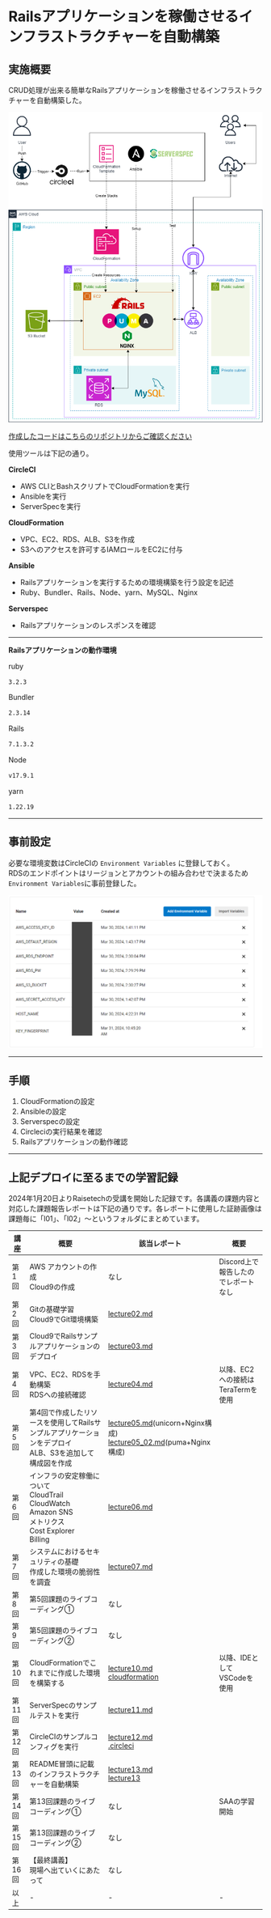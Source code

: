 # Railsアプリケーションを稼働させるインフラストラクチャーを自動構築

## 実施概要

CRUD処理が出来る簡単なRailsアプリケーションを稼働させるインフラストラクチャーを自動構築した。  

![構成図](l13/構成図.png)

[作成したコードはこちらのリポジトリからご確認ください](https://github.com/m-iws/circleci)

使用ツールは下記の通り。

**CircleCI**  

- AWS CLIとBashスクリプトでCloudFormationを実行  
- Ansibleを実行
- ServerSpecを実行

**CloudFormation** 

- VPC、EC2、RDS、ALB、S3を作成
- S3へのアクセスを許可するIAMロールをEC2に付与

**Ansible**

- Railsアプリケーションを実行するための環境構築を行う設定を記述
- Ruby、Bundler、Rails、Node、yarn、MySQL、Nginx

**Serverspec**

- Railsアプリケーションのレスポンスを確認

---

**Railsアプリケーションの動作環境**

ruby

```bash
3.2.3
```

Bundler

```bash
2.3.14
```

Rails

```bash
7.1.3.2
```

Node

```bash
v17.9.1
```

yarn

```bash
1.22.19
```

---

## 事前設定
必要な環境変数はCircleCIの `Environment Variables` に登録しておく。<br>
RDSのエンドポイントはリージョンとアカウントの組み合わせで決まるため`Environment Variables`に事前登録した。

![Environment Variables](l13/01.png)

---

## 手順

1. CloudFormationの設定
2. Ansibleの設定
3. Serverspecの設定
4. Circleciの実行結果を確認
5. Railsアプリケーションの動作確認

---

## 上記デプロイに至るまでの学習記録

2024年1月20日よりRaisetechの受講を開始した記録です。各講義の課題内容と対応した課題報告レポートは下記の通りです。各レポートに使用した証跡画像は課題毎に「l01」、「l02」～というフォルダにまとめています。

| 講座 | 概要 | 該当レポート | 概要 |
| - | - | - | - |
| 第1回 | AWS アカウントの作成<br>Cloud9の作成 | なし | Discord上で報告したのでレポートなし |
| 第2回 | Gitの基礎学習<br>Cloud9でGit環境構築 | [lecture02.md](lecture02.md) |  |
| 第3回 | Cloud9でRailsサンプルアプリケーションのデプロイ| [lecture03.md](lecture03.md) |  |
| 第4回 | VPC、EC2、RDSを手動構築<br>RDSへの接続確認 | [lecture04.md](lecture04.md) | 以降、EC2への接続はTeraTermを使用 |
| 第5回 | 第4回で作成したリソースを使用してRailsサンプルアプリケーションをデプロイ<br>ALB、S3を追加して構成図を作成 | [lecture05.md](lecture05.md)(unicorn+Nginx構成)<br>[lecture05_02.md](lecture05_02.md)(puma+Nginx構成) |  |
| 第6回 | インフラの安定稼働について<br>CloudTrail<br>CloudWatch<br>Amazon SNS<br>メトリクス<br>Cost Explorer<br>Billing | [lecture06.md](lecture06.md) |  |
| 第7回 | システムにおけるセキュリティの基礎<br>作成した環境の脆弱性を調査 | [lecture07.md](lecture07.md) |  |
| 第8回 | 第5回課題のライブコーディング① | なし |  |
| 第9回 | 第5回課題のライブコーディング② | なし |  |
| 第10回 | CloudFormationでこれまでに作成した環境を構築する | [lecture10.md](lecture10.md)<br>[cloudformation](cloudformation) | 以降、IDEとしてVSCodeを使用 |
| 第11回 | ServerSpecのサンプルテストを実行 | [lecture11.md](lecture11.md) |  |
| 第12回 | CircleCIのサンプルコンフィグを実行 | [lecture12.md](lecture12.md)<br>[.circleci](.circleci) |  |
| 第13回 | README冒頭に記載のインフラストラクチャーを自動構築 | [lecture13.md](lecture13.md)<br>[lecture13](lecture13) |  |
| 第14回 | 第13回課題のライブコーディング① | なし | SAAの学習開始 |
| 第15回 | 第13回課題のライブコーディング② | なし |  |
| 第16回 | 【最終講義】<br>現場へ出ていくにあたって | なし |  |
| 以上 | - | - | - |
